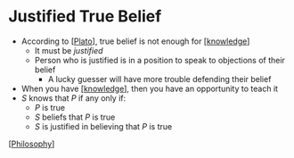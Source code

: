 # Justified True Belief

- According to [[Plato]], true belief is not enough for [[knowledge]]
  - It must be $justified$
  - Person who is justified is in a position to speak to objections of their belief
    - A lucky guesser will have more trouble defending their belief
- When you have [[knowledge]], then you have an opportunity to teach it
- $S$ knows that $P$ if any only if:
  - $P$ is true
  - $S$ beliefs that $P$ is true
  - $S$ is justified in believing that $P$ is true

[[Philosophy]]

[//begin]: # "Autogenerated link references for markdown compatibility"
[Plato]: plato "Plato"
[knowledge]: knowledge "Knowledge"
[Philosophy]: philosophy "Philosophy"
[//end]: # "Autogenerated link references"